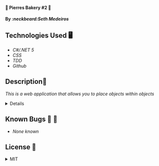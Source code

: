 #### 🥖 Pierres Bakery #2 🥖

#### By _**:neckbeard:Seth Medeiros**_

## Technologies Used 🖥️

- _C#/.NET 5_
- _CSS_
- _TDD_
- _Github_

## Description:memo:

_This is a web application that allows you to place objects within objects_

<details>
  ## Setup and Use

### Prerequisites 📝

- [.NET 5 SDK](https://dotnet.microsoft.com/download/dotnet/5.0)
- A text editor like [VS Code](https://code.visualstudio.com/)
- A command line interface like Terminal or GitBash to run and interact with the console app.

### Installation

1. Clone the repository: `$ git clone https://github.com/account/PierresBakery.Solution`
2. Navigate to the `PierresBakery.Solution/` directory on your computer
3. Open with your preferred text editor to view the code base
4. To run the console app:
   - Navigate to `PierresBakery.Solution/` in your command line
   - Run the command `dotnet restore` to restore the dependencies that are listed in the .csproj
   - Run the commmand `dotnet build` to build the project and its dependencies into a set of binaries
   - Finally, run the command `dotnet run` to run the project!
   - Note: `dotnet run` also restores and builds the project, so you can use this single command to start the console app
5. To run tests:
   - Navigate to `PierresBakery.Solution/MyProject.Tests` in your command line.
   - Run the command `dotnet restore` to restore the dependencies that are listed in the .csproj
   - Finally, run the command `dotnet test` to run the tests!

`

</details>

## Known Bugs :no_entry_sign: :bug:

- _None known_

## License 🏫

<details>
  <summary>MIT</summary>
Copyright <2021> <Seth Medeiros>

Permission is hereby granted, free of charge, to any person obtaining a copy of this software and associated documentation files (the "Software"), to deal in the Software without restriction, including without limitation the rights to use, copy, modify, merge, publish, distribute, sublicense, and/or sell copies of the Software, and to permit persons to whom the Software is furnished to do so, subject to the following conditions:

The above copyright notice and this permission notice shall be included in all copies or substantial portions of the Software.

THE SOFTWARE IS PROVIDED "AS IS", WITHOUT WARRANTY OF ANY KIND, EXPRESS OR IMPLIED, INCLUDING BUT NOT LIMITED TO THE WARRANTIES OF MERCHANTABILITY, FITNESS FOR A PARTICULAR PURPOSE AND NONINFRINGEMENT. IN NO EVENT SHALL THE AUTHORS OR COPYRIGHT HOLDERS BE LIABLE FOR ANY CLAIM, DAMAGES OR OTHER LIABILITY, WHETHER IN AN ACTION OF CONTRACT, TORT OR OTHERWISE, ARISING FROM, OUT OF OR IN CONNECTION WITH THE SOFTWARE OR THE USE OR OTHER DEALINGS IN THE SOFTWARE.

</details>
